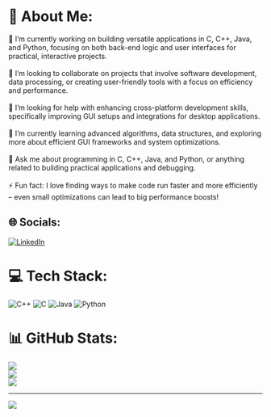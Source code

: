 # 💫 About Me:
🔭 I’m currently working on building versatile applications in C, C++, Java, and Python, focusing on both back-end logic and user interfaces for practical, interactive projects.<br><br>👯 I’m looking to collaborate on projects that involve software development, data processing, or creating user-friendly tools with a focus on efficiency and performance.<br><br>🤝 I’m looking for help with enhancing cross-platform development skills, specifically improving GUI setups and integrations for desktop applications.<br><br>🌱 I’m currently learning advanced algorithms, data structures, and exploring more about efficient GUI frameworks and system optimizations.<br><br>💬 Ask me about programming in C, C++, Java, and Python, or anything related to building practical applications and debugging.<br><br>⚡ Fun fact: I love finding ways to make code run faster and more efficiently – even small optimizations can lead to big performance boosts!


## 🌐 Socials:
[![LinkedIn](https://img.shields.io/badge/LinkedIn-%230077B5.svg?logo=linkedin&logoColor=white)](https://linkedin.com/in/akif-ahmed-shariff) 

# 💻 Tech Stack:
![C++](https://img.shields.io/badge/c++-%2300599C.svg?style=for-the-badge&logo=c%2B%2B&logoColor=white) ![C](https://img.shields.io/badge/c-%2300599C.svg?style=for-the-badge&logo=c&logoColor=white) ![Java](https://img.shields.io/badge/java-%23ED8B00.svg?style=for-the-badge&logo=openjdk&logoColor=white) ![Python](https://img.shields.io/badge/python-3670A0?style=for-the-badge&logo=python&logoColor=ffdd54)
# 📊 GitHub Stats:
![](https://github-readme-stats.vercel.app/api?username=AkifAhmedShariff&theme=dark&hide_border=false&include_all_commits=false&count_private=false)<br/>
![](https://github-readme-streak-stats.herokuapp.com/?user=AkifAhmedShariff&theme=dark&hide_border=false)<br/>
![](https://github-readme-stats.vercel.app/api/top-langs/?username=AkifAhmedShariff&theme=dark&hide_border=false&include_all_commits=false&count_private=false&layout=compact)

---
[![](https://visitcount.itsvg.in/api?id=AkifAhmedShariff&icon=0&color=0)](https://visitcount.itsvg.in)

<!-- Proudly created with GPRM ( https://gprm.itsvg.in ) -->
